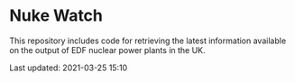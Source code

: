 # Nuke Watch

This repository includes code for retrieving the latest information available on the output of EDF nuclear power plants in the UK.

Last updated: 2021-03-25 15:10